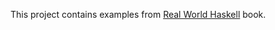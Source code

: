 This project contains examples from [Real World Haskell][1] book.

[1]: https://www.pragprog.com/titles/rshaskell/effective-haskell/
